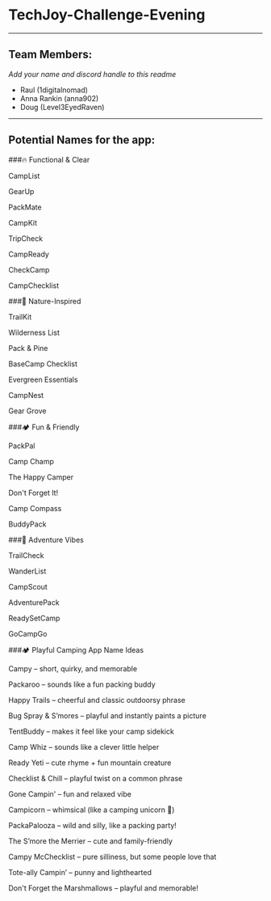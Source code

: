 # TechJoy-Challenge-Evening

---

## Team Members:

*Add your name and discord handle to this readme*

- Raul (1digitalnomad)
- Anna Rankin (anna902)
- Doug (Level3EyedRaven)

---

## Potential Names for the app:

###🔥 Functional & Clear

CampList

GearUp

PackMate

CampKit

TripCheck

CampReady

CheckCamp

CampChecklist

###🌲 Nature-Inspired

TrailKit

Wilderness List

Pack & Pine

BaseCamp Checklist

Evergreen Essentials

CampNest

Gear Grove

###🏕️ Fun & Friendly

PackPal

Camp Champ

The Happy Camper

Don't Forget It!

Camp Compass

BuddyPack

###🧭 Adventure Vibes

TrailCheck

WanderList

CampScout

AdventurePack

ReadySetCamp

GoCampGo

###🏕️ Playful Camping App Name Ideas

Campy – short, quirky, and memorable

Packaroo – sounds like a fun packing buddy

Happy Trails – cheerful and classic outdoorsy phrase

Bug Spray & S’mores – playful and instantly paints a picture

TentBuddy – makes it feel like your camp sidekick

Camp Whiz – sounds like a clever little helper

Ready Yeti – cute rhyme + fun mountain creature

Checklist & Chill – playful twist on a common phrase

Gone Campin' – fun and relaxed vibe

Campicorn – whimsical (like a camping unicorn 🦄)

PackaPalooza – wild and silly, like a packing party!

The S’more the Merrier – cute and family-friendly

Campy McChecklist – pure silliness, but some people love that

Tote-ally Campin’ – punny and lighthearted

Don't Forget the Marshmallows – playful and memorable!



